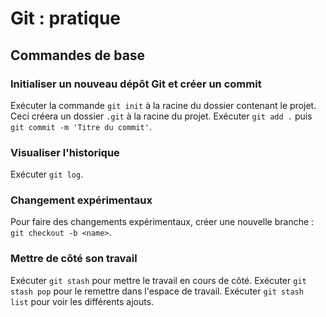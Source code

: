 # Git : pratique

## Commandes de base

### Initialiser un nouveau dépôt Git et créer un commit

Exécuter la commande `git init` à la racine du dossier contenant le projet. Ceci créera un dossier `.git` à la racine du projet.
Exécuter `git add .` puis `git commit -m 'Titre du commit'`.

### Visualiser l'historique

Exécuter `git log`.

### Changement expérimentaux

Pour faire des changements expérimentaux, créer une nouvelle branche : `git checkout -b <name>`.

### Mettre de côté son travail

Exécuter `git stash` pour mettre le travail en cours de côté.
Exécuter `git stash pop` pour le remettre dans l'espace de travail.
Exécuter `git stash list` pour voir les différents ajouts.
